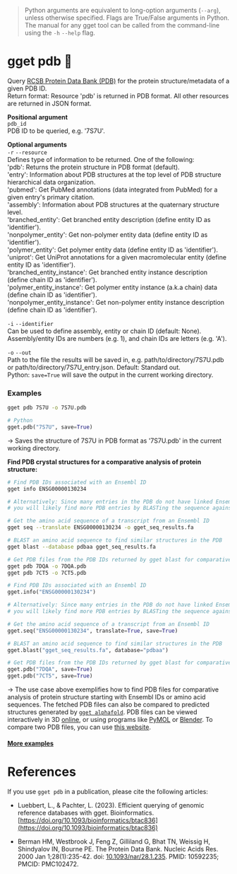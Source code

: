 > Python arguments are equivalent to long-option arguments (`--arg`), unless otherwise specified. Flags are True/False arguments in Python. The manual for any gget tool can be called from the command-line using the `-h` `--help` flag.  
# gget pdb 🔮
Query [RCSB Protein Data Bank (PDB)](https://www.rcsb.org/) for the protein structure/metadata of a given PDB ID.  
Return format: Resource 'pdb' is returned in PDB format. All other resources are returned in JSON format.  

**Positional argument**  
`pdb_id`  
PDB ID to be queried, e.g. '7S7U'.  

**Optional arguments**  
 `-r` `--resource`  
 Defines type of information to be returned. One of the following:  
 'pdb': Returns the protein structure in PDB format (default).    
 'entry': Information about PDB structures at the top level of PDB structure hierarchical data organization.  
 'pubmed': Get PubMed annotations (data integrated from PubMed) for a given entry's primary citation.  
 'assembly': Information about PDB structures at the quaternary structure level.  
 'branched_entity': Get branched entity description (define entity ID as 'identifier').  
 'nonpolymer_entity': Get non-polymer entity data (define entity ID as 'identifier').  
 'polymer_entity': Get polymer entity data (define entity ID as 'identifier').  
 'uniprot': Get UniProt annotations for a given macromolecular entity (define entity ID as 'identifier').  
 'branched_entity_instance': Get branched entity instance description (define chain ID as 'identifier').  
 'polymer_entity_instance': Get polymer entity instance (a.k.a chain) data (define chain ID as 'identifier').  
 'nonpolymer_entity_instance': Get non-polymer entity instance description (define chain ID as 'identifier').  
  
`-i` `--identifier`  
Can be used to define assembly, entity or chain ID (default: None). Assembly/entity IDs are numbers (e.g. 1), and chain IDs are letters (e.g. 'A').  
  
`-o` `--out`   
Path to the file the results will be saved in, e.g. path/to/directory/7S7U.pdb or path/to/directory/7S7U_entry.json. Default: Standard out.    
Python: `save=True` will save the output in the current working directory.  
  
  
### Examples
```bash
gget pdb 7S7U -o 7S7U.pdb
```
```python
# Python
gget.pdb("7S7U", save=True)
```
&rarr; Saves the structure of 7S7U in PDB format as '7S7U.pdb' in the current working directory.

**Find PDB crystal structures for a comparative analysis of protein structure:**  
```bash
# Find PDB IDs associated with an Ensembl ID 
gget info ENSG00000130234

# Alternatively: Since many entries in the PDB do not have linked Ensembl IDs, 
# you will likely find more PDB entries by BLASTing the sequence agains the PDB.

# Get the amino acid sequence of a transcript from an Ensembl ID
gget seq --translate ENSG00000130234 -o gget_seq_results.fa

# BLAST an amino acid sequence to find similar structures in the PDB
gget blast --database pdbaa gget_seq_results.fa

# Get PDB files from the PDB IDs returned by gget blast for comparative analysis
gget pdb 7DQA -o 7DQA.pdb
gget pdb 7CT5 -o 7CT5.pdb
```
```python
# Find PDB IDs associated with an Ensembl ID 
gget.info("ENSG00000130234")

# Alternatively: Since many entries in the PDB do not have linked Ensembl IDs, 
# you will likely find more PDB entries by BLASTing the sequence agains the PDB.

# Get the amino acid sequence of a transcript from an Ensembl ID
gget.seq("ENSG00000130234", translate=True, save=True)

# BLAST an amino acid sequence to find similar structures in the PDB
gget.blast("gget_seq_results.fa", database="pdbaa")

# Get PDB files from the PDB IDs returned by gget blast for comparative analysis
gget.pdb("7DQA", save=True)
gget.pdb("7CT5", save=True)
```
&rarr; The use case above exemplifies how to find PDB files for comparative analysis of protein structure starting with Ensembl IDs or amino acid sequences. The fetched PDB files can also be compared to predicted structures generated by [`gget alphafold`](alphafold.md). PDB files can be viewed interactively in 3D [online](https://rcsb.org/3d-view), or using programs like [PyMOL](https://pymol.org/) or [Blender](https://www.blender.org/). To compare two PDB files, you can use [this website](https://rcsb.org/alignment).
  
#### [More examples](https://github.com/pachterlab/gget_examples)

# References
If you use `gget pdb` in a publication, please cite the following articles:   

- Luebbert, L., & Pachter, L. (2023). Efficient querying of genomic reference databases with gget. Bioinformatics. [https://doi.org/10.1093/bioinformatics/btac836](https://doi.org/10.1093/bioinformatics/btac836)

- Berman HM, Westbrook J, Feng Z, Gilliland G, Bhat TN, Weissig H, Shindyalov IN, Bourne PE. The Protein Data Bank. Nucleic Acids Res. 2000 Jan 1;28(1):235-42. doi: [10.1093/nar/28.1.235](https://doi.org/10.1093/nar/28.1.235). PMID: 10592235; PMCID: PMC102472.


